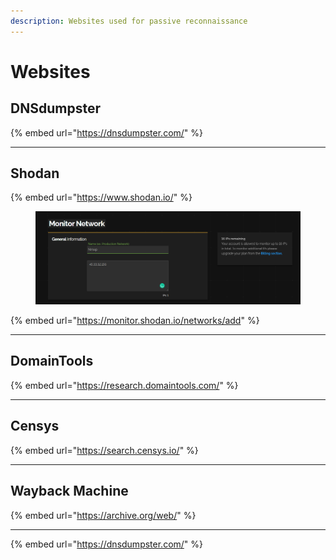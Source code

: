 ```yaml
---
description: Websites used for passive reconnaissance
---
```


# Websites

## **DNSdumpster**

{% embed url="https://dnsdumpster.com/" %}

***

## Shodan

{% embed url="https://www.shodan.io/" %}

<figure><img src="../../../../../.gitbook/assets/image-3.png" alt=""><figcaption></figcaption></figure>

{% embed url="https://monitor.shodan.io/networks/add" %}

***

## DomainTools

{% embed url="https://research.domaintools.com/" %}

***

## Censys

{% embed url="https://search.censys.io/" %}

***

## Wayback Machine

{% embed url="https://archive.org/web/" %}

***

{% embed url="https://dnsdumpster.com/" %}

